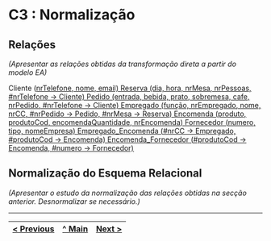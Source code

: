# C3 : Normalização

## Relações
_(Apresentar as relações obtidas da transformação direta a partir do modelo EA)_

Cliente (<ins>nrTelefone<ins>, nome, email)
Reserva (dia, hora, <ins>nrMesa<ins>, nrPessoas, #nrTelefone -> Cliente)
Pedido (entrada, bebida, prato, sobremesa, cafe, <ins>nrPedido<ins>, <ins>#nrTelefone<ins> -> Cliente)
Empregado (função, <ins>nrEmpregado<ins>, nome, nrCC, <ins>#nrPedido<ins> -> Pedido, <ins>#nrMesa<ins> -> Reserva)
Encomenda (produto, <ins>produtoCod<ins>, encomendaQuantidade, <ins>nrEncomenda<ins>)
Fornecedor (<ins>numero<ins>, tipo, nomeEmpresa)
Empregado_Encomenda (<ins>#nrCC<ins> -> Empregado, <ins>#produtoCod<ins> -> Encomenda) 
Encomenda_Fornecedor (<ins>#produtoCod<ins> -> Encomenda, <ins>#numero<ins> -> Fornecedor)

  
  ## Normalização do Esquema Relacional
_(Apresentar o estudo da normalização das relações obtidas na secção anterior. Desnormalizar se necessário.)_

---
[< Previous](rebd02.md) | [^ Main](https://github.com/SIBD01/TrabalhoFinal) | [Next >](rebd04.md)
:--- | :---: | ---: 
